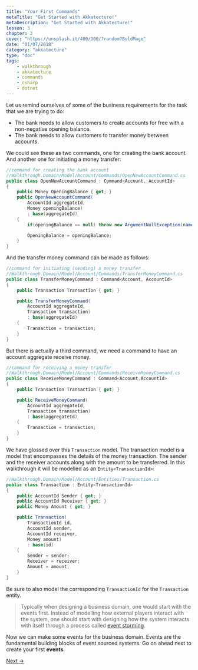 ```yaml
---
title: "Your First Commands"
metaTitle: "Get Started with Akkatecture!"
metaDescription: "Get Started with Akkatecture!"
lesson: 3
chapter: 3
cover: "https://unsplash.it/400/300/?random?BoldMage"
date: "01/07/2018"
category: "akkatecture"
type: "doc"
tags:
    - walkthrough
    - akkatecture
    - commands
    - csharp
    - dotnet
---
```

Let us remind ourselves of some of the business requirements for the task that we are trying to do:

* The bank needs to allow customers to create accounts for free with a non-negative opening balance.
* The bank needs to allow customers to transfer money between accounts.

We could see these as two commands, one for creating the bank account. And another one for initiating a money transfer:

```csharp
//command for creating the bank account
//Walkthrough.Domain/Model/Account/Commands/OpenNewAccountCommand.cs
public class OpenNewAccountCommand : Command<Account, AccountId>
{
    public Money OpeningBalance { get; }
    public OpenNewAccountCommand(
        AccountId aggregateId,
        Money openingBalance)
        : base(aggregateId)
    {
        if(openingBalance == null) throw new ArgumentNullException(nameof(openingBalance));

        OpeningBalance = openingBalance;
    }
}
```

And the transfer money command can be made as follows:

```csharp
//command for initiating (sending) a money transfer
//Walkthrough.Domain/Model/Account/Commands/TransferMoneyCommand.cs
public class TransferMoneyCommand : Command<Account, AccountId>
{
    public Transaction Transaction { get; }

    public TransferMoneyCommand(
        AccountId aggregateId,
        Transaction transaction)
        : base(aggregateId)
    {
        Transaction = transaction;
    }
}
```

But there is actually a third command, we need a command to have an account aggregate receive money.

```csharp
//command for receiving a money transfer
//Walkthrough.Domain/Model/Account/Commands/ReceiveMoneyCommand.cs
public class ReceiveMoneyCommand : Command<Account,AccountId>
{
    public Transaction Transaction { get; }

    public ReceiveMoneyCommand(
        AccountId aggregateId,
        Transaction transaction)
        : base(aggregateId)
    {
        Transaction = transaction;
    }
}
```

We have glossed over this `Transaction` model. The transaction model is a model that encompasses the details of the money transaction. The sender and the receiver accounts along with the amount to be transferred. In this walkthrough it will be modelled as an `Entity<TransactionId>`:

```csharp
//Walkthrough.Domain/Model/Account/Entities/Transaction.cs
public class Transaction : Entity<TransactionId>
{
    public AccountId Sender { get; }
    public AccountId Receiver { get; }
    public Money Amount { get; }

    public Transaction(
        TransactionId id,
        AccountId sender,
        AccountId receiver,
        Money amount)
        : base(id)
    {
        Sender = sender;
        Receiver = receiver;
        Amount = amount;
    }
}
```
Be sure to also model the corresponding `TransactionId` for the `Transaction` entity.

> Typically when designing a business domain, one would start with the events first. Instead of modelling how external players interact with the system, one should start with designing how the system interacts with itself through a process called [event storming](https://en.wikipedia.org/wiki/Event_storming).


Now we can make some events for the business domain. Events are the fundamental building blocks of event sourced systems. Go on ahead next to create your first **events**.

[Next →](/docs/your-first-events)
